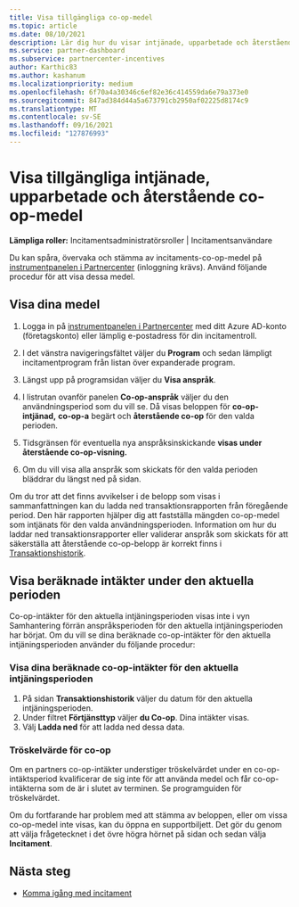 ```yaml
---
title: Visa tillgängliga co-op-medel
ms.topic: article
ms.date: 08/10/2021
description: Lär dig hur du visar intjänade, upparbetade och återstående co-op-medel, visar förfallodatum och stämma av inkonsekventa belopp.
ms.service: partner-dashboard
ms.subservice: partnercenter-incentives
author: Karthic83
ms.author: kashanum
ms.localizationpriority: medium
ms.openlocfilehash: 6f70a4a30346c6ef82e36c414559da6e79a373e0
ms.sourcegitcommit: 847ad384d44a5a673791cb2950af02225d8174c9
ms.translationtype: MT
ms.contentlocale: sv-SE
ms.lasthandoff: 09/16/2021
ms.locfileid: "127876993"
---
```

# <a name="view-available-earned-claimed-and-remaining-co-op-funds"></a>Visa tillgängliga intjänade, upparbetade och återstående co-op-medel

**Lämpliga roller:** Incitamentsadministratörsroller | Incitamentsanvändare

Du kan spåra, övervaka och stämma av incitaments-co-op-medel på [instrumentpanelen i Partnercenter](https://partner.microsoft.com/dashboard/) (inloggning krävs). Använd följande procedur för att visa dessa medel.

## <a name="view-your-funds"></a>Visa dina medel

1. Logga in på [instrumentpanelen i Partnercenter](https://partner.microsoft.com/dashboard/) med ditt Azure AD-konto (företagskonto) eller lämplig e-postadress för din incitamentroll.

2. I det vänstra navigeringsfältet väljer du **Program** och sedan lämpligt incitamentprogram från listan över expanderade program.

3. Längst upp på programsidan väljer du **Visa anspråk**.

4. I listrutan ovanför panelen **Co-op-anspråk** väljer du den användningsperiod som du vill se. Då visas beloppen för **co-op-intjänad,** **co-op-a** begärt och **återstående co-op** för den valda perioden.

5. Tidsgränsen för eventuella nya anspråksinskickande **visas under återstående co-op-visning.**  

6. Om du vill visa alla anspråk som skickats för den valda perioden bläddrar du längst ned på sidan.

Om du tror att det finns avvikelser i de belopp som visas i sammanfattningen kan du ladda ned transaktionsrapporten från föregående period. Den här rapporten hjälper dig att fastställa mängden co-op-medel som intjänats för den valda användningsperioden. Information om hur du laddar ned transaktionsrapporter eller validerar anspråk som skickats för att säkerställa att återstående co-op-belopp är korrekt finns i [Transaktionshistorik](./payout-statement.md#transaction-history).

## <a name="view-estimated-earnings-during-the-current-period"></a>Visa beräknade intäkter under den aktuella perioden
Co-op-intäkter för den aktuella intjäningsperioden visas inte i vyn Samhantering förrän anspråksperioden för den aktuella intjäningsperioden har börjat. Om du vill se dina beräknade co-op-intäkter för den aktuella intjäningsperioden använder du följande procedur:

### <a name="view-your-estimated-co-op-earnings-for-the-current-earning-period"></a>Visa dina beräknade co-op-intäkter för den aktuella intjäningsperioden

1. På sidan **Transaktionshistorik** väljer du datum för den aktuella intjäningsperioden.
2. Under filtret **Förtjänsttyp** väljer **du Co-op**. Dina intäkter visas.
3. Välj **Ladda ned** för att ladda ned dessa data.

### <a name="co-op-threshold"></a>Tröskelvärde för co-op
Om en partners co-op-intäkter understiger tröskelvärdet under en co-op-intäktsperiod kvalificerar de sig inte för att använda medel och får co-op-intäkterna som de är i slutet av terminen. Se programguiden för tröskelvärdet. 

Om du fortfarande har problem med att stämma av beloppen, eller om vissa co-op-medel inte visas, kan du öppna en supportbiljett. Det gör du genom att välja frågetecknet i det övre högra hörnet på sidan och sedan välja **Incitament**.

## <a name="next-steps"></a>Nästa steg

- [Komma igång med incitament](incentives-get-started-intro.md)
